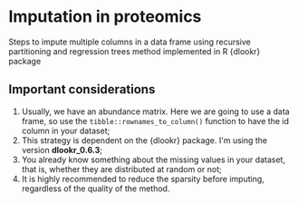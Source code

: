 # Imputation in proteomics
Steps to impute multiple columns in a data frame using recursive partitioning and regression trees method implemented in R {dlookr} package

## Important considerations
1. Usually, we have an abundance matrix. Here we are going to use a data frame, so use the `tibble::rownames_to_column()` function to have the id column in your dataset;
2. This strategy is dependent on the {dlookr} package. I'm using the version **dlookr_0.6.3**;
3. You already know something about the missing values in your dataset, that is, whether they are distributed at random or not;
4. It is highly recommended to reduce the sparsity before imputing, regardless of the quality of the method.
